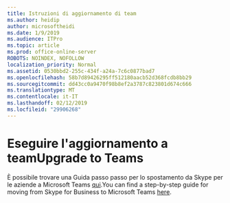 ```yaml
---
title: Istruzioni di aggiornamento di team
ms.author: heidip
author: microsoftheidi
ms.date: 1/9/2019
ms.audience: ITPro
ms.topic: article
ms.prod: office-online-server
ROBOTS: NOINDEX, NOFOLLOW
localization_priority: Normal
ms.assetid: 0530bbd2-255c-434f-a24a-7c6c0877bad7
ms.openlocfilehash: 58b7d89426295ff512180aacb52d368fcdb8bb29
ms.sourcegitcommit: dd43cc0a9470f98b8ef2a3787c823801d674c666
ms.translationtype: MT
ms.contentlocale: it-IT
ms.lasthandoff: 02/12/2019
ms.locfileid: "29906268"
---
```

# <a name="upgrade-to-teams"></a><span data-ttu-id="04e7a-102">Eseguire l'aggiornamento a team</span><span class="sxs-lookup"><span data-stu-id="04e7a-102">Upgrade to Teams</span></span>

<span data-ttu-id="04e7a-103">È possibile trovare una Guida passo passo per lo spostamento da Skype per le aziende a Microsoft Teams [qui](https://docs.microsoft.com/microsoftteams/journey-skypeforbusiness-teams).</span><span class="sxs-lookup"><span data-stu-id="04e7a-103">You can find a step-by-step guide for moving from Skype for Business to Microsoft Teams [here](https://docs.microsoft.com/microsoftteams/journey-skypeforbusiness-teams).</span></span>
  


